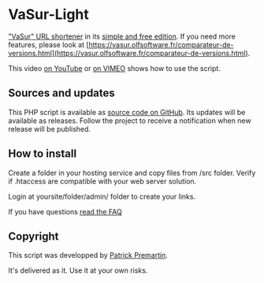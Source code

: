 # VaSur-Light

["VaSur" URL shortener](https://vasur.olfsoftware.fr/) in its [simple and free edition](https://vasur.olfsoftware.fr/script-vasur-version-01-light.html). If you need more features, please look at [https://vasur.olfsoftware.fr/comparateur-de-versions.html](https://vasur.olfsoftware.fr/comparateur-de-versions.html).

This video [on YouTube](https://youtu.be/BikooeTqVtY) or [on VIMEO](https://vimeo.com/730942939) shows how to use the script.

## Sources and updates

This PHP script is available as [source code on GitHub](https://github.com/DeveloppeurPascal/VaSur-Light). Its updates will be available as releases. Follow the project to receive a notification when new release will be published.

## How to install

Create a folder in your hosting service and copy files from /src folder. Verify if .htaccess are compatible with your web server solution.

Login at yoursite/folder/admin/ folder to create your links.

If you have questions [read the FAQ](https://vasur.olfsoftware.fr/faq-vasur-light.html#FAQ)

## Copyright

This script was developped by [Patrick Premartin](https://github.com/DeveloppeurPascal).

It's delivered as it. Use it at your own risks.
